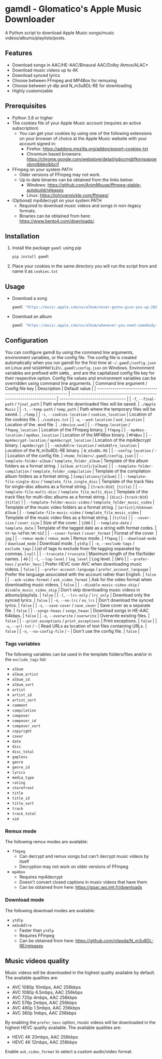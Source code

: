 # gamdl - Glomatico's Apple Music Downloader
A Python script to download Apple Music songs/music videos/albums/playlists/posts.

## Features
* Download songs in AAC/HE-AAC/Binaural AAC/Dolby Atmos/ALAC*
* Download music videos up to 4K
* Download synced lyrics
* Choose between FFmpeg and MP4Box for remuxing
* Choose between yt-dlp and N_m3u8DL-RE for downloading
* Highly customizable

## Prerequisites
* Python 3.8 or higher
* The cookies file of your Apple Music account (requires an active subscription)
    * You can get your cookies by using one of the following extensions on your browser of choice at the Apple Music website with your account signed in:
        * Firefox: https://addons.mozilla.org/addon/export-cookies-txt
        * Chromium based browsers: https://chrome.google.com/webstore/detail/gdocmgbfkjnnpapoeobnolbbkoibbcif
* FFmpeg on your system PATH
    * Older versions of FFmpeg may not work.
    * Up to date binaries can be obtained from the links below:
        * Windows: https://github.com/AnimMouse/ffmpeg-stable-autobuild/releases
        * Linux: https://johnvansickle.com/ffmpeg/
* (Optional) mp4decrypt on your system PATH
    * Required to download music videos and songs in non-legacy formats.
    * Binaries can be obtained from here: https://www.bento4.com/downloads/.
 
## Installation
1. Install the package `gamdl` using pip
    ```bash
    pip install gamdl
    ```
2. Place your cookies in the same directory you will run the script from and name it as `cookies.txt`

## Usage
* Download a song
    ```bash
    gamdl "https://music.apple.com/us/album/never-gonna-give-you-up-2022-remaster/1626265761?i=1626265765"
    ```
* Download an album
    ```bash
    gamdl "https://music.apple.com/us/album/whenever-you-need-somebody-2022-remaster/1626265761"
    ```

## Configuration
You can configure gamdl by using the command line arguments, environment variables, or the config file. The config file is created automatically when you run gamdl for the first time at `~/.gamdl/config.json` on Linux and `%USERPROFILE%\.gamdl\config.json` on Windows. Environment variables are prefixed with `GAMDL_` and are the capitalized config file key for their respective option. Config file values and environment variables can be overridden using command line arguments.
| Command line argument / Config file key                         | Description                                                            | Default value                      |
| --------------------------------------------------------------- | ---------------------------------------------------------------------- | ---------------------------------- |
| `-f`, `--final-path` / `final_path`                             | Path where the downloaded files will be saved.                         | `./Apple Music`                    |
| `-t`, `--temp-path` / `temp_path`                               | Path where the temporary files will be saved.                          | `./temp`                           |
| `-c`, `--cookies-location` / `cookies_location`                 | Location of the cookies file.                                          | `./cookies.txt`                    |
| `-w`, `--wvd-location` / `wvd_location`                         | Location of the .wvd file.                                             | `./device.wvd`                     |
| `--ffmpeg-location` / `ffmpeg_location`                         | Location of the FFmpeg binary.                                         | `ffmpeg`                           |
| `--mp4box-location` / `mp4box_location`                         | Location of the MP4Box binary.                                         | `MP4Box`                           |
| `--mp4decrypt-location` / `mp4decrypt_location`                 | Location of the mp4decrypt binary.                                     | `mp4decrypt`                       |
| `--nm3u8dlre-location` / `nm3u8dlre_location`                   | Location of the N_m3u8DL-RE binary.                                    | `N_m3u8DL-RE`                      |
| `--config-location` / -                                         | Location of the config file.                                           | `<home_folder>/.gamdl/config.json` |
| `--template-folder-album` / `template_folder_album`             | Template of the album folders as a format string.                      | `{album_artist}/{album}`           |
| `--template-folder-compilation` / `template_folder_compilation` | Template of the compilation album folders as a format string.          | `Compilations/{album}`             |
| `--template-file-single-disc` / `template_file_single_disc`     | Template of the track files for single-disc albums as a format string. | `{track:02d} {title}`              |
| `--template-file-multi-disc` / `template_file_multi_disc`       | Template of the track files for multi-disc albums as a format string.  | `{disc}-{track:02d} {title}`       |
| `--template-folder-music-video` / `template_folder_music_video` | Template of the music video folders as a format string.                | `{artist}/Unknown Album`           |
| `--template-file-music-video` / `template_file_music_video`     | Template of the music video files as a format string.                  | `{title}`                          |
| `--cover-size` / `cover_size`                                   | Size of the cover.                                                     | `1200`                             |
| `--template-date` / `template_date`                             | Template of the tagged date as a string with format codes.             | `%Y-%m-%dT%H:%M:%SZ`               |
| `--cover-format` / `cover_format`                               | Format of the cover.                                                   | `jpg`                              |
| `--remux-mode` / `remux_mode`                                   | Remux mode.                                                            | `ffmpeg`                           |
| `--download-mode` / `download_mode`                             | Download mode.                                                         | `ytdlp`                            |
| `-e`, `--exclude-tags` / `exclude_tags`                         | List of tags to exclude from file tagging separated by commas.         | `null`                             |
| `--truncate` / `truncate`                                       | Maximum length of the file/folder names.                               | `40`                               |
| `-l`, `--log-level` / `log_level`                               | Log level.                                                             | `INFO`                             |
| `--prefer-hevc` / `prefer_hevc`                                 | Prefer HEVC over AVC when downloading music videos.                    | `false`                            |
| `--prefer-account-language` / `prefer_account_language`         | Prefer the language associated with the account rather than English.   | `false`                            |
| `--ask-video-format` / `ask_video_format`                       | Ask for the video format when downloading music videos.                | `false`                            |
| `--disable-music-video-skip` / `disable_music_video_skip`       | Don't skip downloading music videos in albums/playlists.               | `false`                            |
| `-l`, `--lrc-only` / `lrc_only`                                 | Download only the synced lyrics.                                       | `false`                            |
| `-n`, `--no-lrc` / `no_lrc`                                     | Don't download the synced lyrics.                                      | `false`                            |
| `-s`, `--save-cover` / `save_cover`                             | Save cover as a separate file.                                         | `false`                            |
| `--songs-heaac` / `songs_heaac`                                 | Download songs in HE-AAC 64kbps.                                       | `false`                            |
| `-o`, `--overwrite` / `overwrite`                               | Overwrite existing files.                                              | `false`                            |
| `--print-exceptions` / `print_exceptions`                       | Print exceptions.                                                      | `false`                            |
| `-u`, `--url-txt` / -                                           | Read URLs as location of text files containing URLs.                   | `false`                            |
| `-n`, `--no-config-file` / -                                    | Don't use the config file.                                             | `false`                            |


### Tags variables
The following variables can be used in the template folders/files and/or in the `exclude_tags` list:
* `album`
* `album_artist`
* `album_id`
* `album_sort`
* `artist`
* `artist_id`
* `artist_sort`
* `comment`
* `compilation`
* `composer`
* `composer_id`
* `composer_sort`
* `copyright`
* `cover`
* `date`
* `disc`
* `disc_total`
* `gapless`
* `genre`
* `genre_id`
* `lyrics`
* `media_type`
* `rating`
* `storefront`
* `title`
* `title_id`
* `title_sort`
* `track`
* `track_total`
* `xid`
  
### Remux mode
The following remux modes are available:
* `ffmpeg`
    * Can decrypt and remux songs but can't decrypt music videos by itself
    * Decryption may not work on older versions of FFmpeg
* `mp4box`
    * Requires mp4decrypt
    * Doesn't convert closed captions in music videos that have them
    * Can be obtained from here: https://gpac.wp.imt.fr/downloads

### Download mode
The following download modes are available:
* `ytdlp`
* `nm3u8dlre`
    * Faster than `ytdlp`
    * Requires FFmpeg
    * Can be obtained from here: https://github.com/nilaoda/N_m3u8DL-RE/releases

## Music videos quality
Music videos will be downloaded in the highest quality available by default. The available qualities are:
* AVC 1080p 10mbps, AAC 256kbps
* AVC 1080p 6.5mbps, AAC 256kbps
* AVC 720p 4mbps, AAC 256kbps
* AVC 576p 2mbps, AAC 256kbps
* AVC 480p 1.5mbps, AAC 256kbps
* AVC 360p 1mbps, AAC 256kbps

By enabling the `prefer_hevc` option, music videos will be downloaded in the highest HEVC quality available. The available qualities are:
* HEVC 4K 20mbps, AAC 256kbps
* HEVC 4K 12mbps, AAC 256kbps

Enable `ask_video_format` to select a custom audio/video format.
